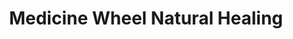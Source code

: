 ---
title: "Medicine Wheel Natural Healing"
url: /roseneath/medicine-wheel-natural-healing/
shop: Hanf
---